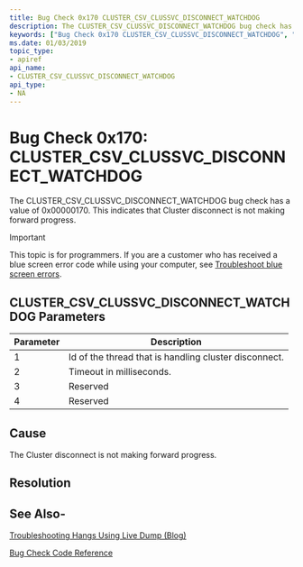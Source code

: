 ```yaml
---
title: Bug Check 0x170 CLUSTER_CSV_CLUSSVC_DISCONNECT_WATCHDOG
description: The CLUSTER_CSV_CLUSSVC_DISCONNECT_WATCHDOG bug check has a value of 0x00000170. This indicates that the Cluster disconnect is not making forward progress.
keywords: ["Bug Check 0x170 CLUSTER_CSV_CLUSSVC_DISCONNECT_WATCHDOG", "CLUSTER_CSV_CLUSSVC_DISCONNECT_WATCHDOG"]
ms.date: 01/03/2019
topic_type:
- apiref
api_name:
- CLUSTER_CSV_CLUSSVC_DISCONNECT_WATCHDOG
api_type:
- NA
---
```


# Bug Check 0x170: CLUSTER\_CSV\_CLUSSVC\_DISCONNECT\_WATCHDOG

The CLUSTER\_CSV\_CLUSSVC\_DISCONNECT\_WATCHDOG bug check has a value of 0x00000170. This indicates that Cluster disconnect is not making forward progress.

> [!IMPORTANT]
> This topic is for programmers. If you are a customer who has received a blue screen error code while using your computer, see [Troubleshoot blue screen errors](https://www.windows.com/stopcode).



## CLUSTER\_CSV\_CLUSSVC\_DISCONNECT\_WATCHDOG Parameters

|Parameter|Description|
|--- |--- |
|1| Id of the thread that is handling cluster disconnect.|
|2| Timeout in milliseconds. |
|3| Reserved |
|4| Reserved |

## Cause

The Cluster disconnect is not making forward progress.


## Resolution
 

## See Also-

[Troubleshooting Hangs Using Live Dump (Blog)](https://techcommunity.microsoft.com/t5/Failover-Clustering/bg-p/FailoverClustering)

[Bug Check Code Reference](bug-check-code-reference2.md)




